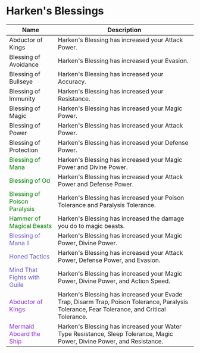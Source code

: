 # Harken's Blessings

| Name                                                              | Description                                                                                                                                  |
| ----------------------------------------------------------------- | -------------------------------------------------------------------------------------------------------------------------------------------- |
| Abductor of Kings                                                 | Harken's Blessing has increased your Attack Power.                                                                                           |
| Blessing of Avoidance                                             | Harken's Blessing has increased your Evasion.                                                                                                |
| Blessing of Bullseye                                              | Harken's Blessing has increased your Accuracy.                                                                                               |
| Blessing of Immunity                                              | Harken's Blessing has increased your Resistance.                                                                                             |
| Blessing of Magic                                                 | Harken's Blessing has increased your Magic Power.                                                                                            |
| Blessing of Power                                                 | Harken's Blessing has increased your Attack Power.                                                                                           |
| Blessing of Protection                                            | Harken's Blessing has increased your Defense Power.                                                                                          |
| <span style="color: Green">Blessing of Mana</span>                | Harken's Blessing has increased your Magic Power and Divine Power.                                                                           |
| <span style="color: Green">Blessing of Od</span>                  | Harken's Blessing has increased your Attack Power and Defense Power.                                                                         |
| <span style="color: Green">Blessing of Poison Paralysis</span>    | Harken's Blessing has increased your Poison Tolerance and Paralysis Tolerance.                                                               |
| <span style="color: Green">Hammer of Magical Beasts</span>        | Harken's Blessing has increased the damage you do to magic beasts.                                                                           |
| <span style="color: SlateBlue">Blessing of Mana II</span>         | Harken's Blessing has increased your Magic Power, Divine Power.                                                                              |
| <span style="color: SlateBlue">Honed Tactics</span>               | Harken's Blessing has increased your Attack Power, Defense Power, and Evasion.                                                               |
| <span style="color: SlateBlue">Mind That Fights with Guile</span> | Harken's Blessing has increased your Magic Power, Divine Power, and Action Speed.                                                            |
| <span style="color: BlueViolet">Abductor of Kings</span>          | Harken's Blessing has increased your Evade Trap, Disarm Trap, Poison Tolerance, Paralysis Tolerance, Fear Tolerance, and Critical Tolerance. |
| <span style="color: BlueViolet">Mermaid Aboard the Ship</span>    | Harken's Blessing has increased your Water Type Resistance, Sleep Tolerance, Magic Power, Divine Power, and Resistance.                      |